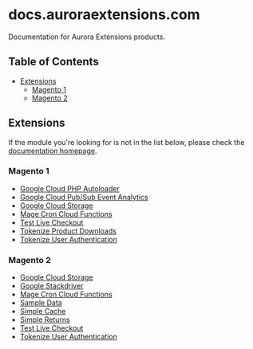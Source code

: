 # docs.auroraextensions.com

Documentation for Aurora Extensions products.

## Table of Contents

+ [Extensions](#extensions)
  - [Magento 1](#magento-1)
  - [Magento 2](#magento-2)

## Extensions

If the module you're looking for is not in the list below, please check the [documentation homepage](https://docs.auroraextensions.com).

### Magento 1

+ [Google Cloud PHP Autoloader](https://docs.auroraextensions.com/magento/extensions/1.x/googlecloud/latest/)
+ [Google Cloud Pub/Sub Event Analytics](https://docs.auroraextensions.com/magento/extensions/1.x/cloudpubsubeventanalytics/latest/)
+ [Google Cloud Storage](https://docs.auroraextensions.com/magento/extensions/1.x/magegcs/latest/)
+ [Mage Cron Cloud Functions](https://docs.auroraextensions.com/magento/extensions/1.x/magecroncloudfunctions/latest/)
+ [Test Live Checkout](https://docs.auroraextensions.com/magento/extensions/1.x/testlivecheckout/latest/)
+ [Tokenize Product Downloads](https://docs.auroraextensions.com/magento/extensions/1.x/tokenizeproductdownloads/latest/)
+ [Tokenize User Authentication](https://docs.auroraextensions.com/magento/extensions/1.x/tokenizeuserauthentication/latest/)

### Magento 2

+ [Google Cloud Storage](https://docs.auroraextensions.com/magento/extensions/2.x/googlecloudstorage/latest/)
+ [Google Stackdriver](https://docs.auroraextensions.com/magento/extensions/2.x/stackdriver/latest/)
+ [Mage Cron Cloud Functions](https://docs.auroraextensions.com/magento/extensions/2.x/magecroncloudfunctions/latest/)
+ [Sample Data](https://docs.auroraextensions.com/magento/extensions/2.x/sampledata/index/)
+ [Simple Cache](https://docs.auroraextensions.com/magento/extensions/2.x/simplecache/latest/)
+ [Simple Returns](https://docs.auroraextensions.com/magento/extensions/2.x/simplereturns/latest/)
+ [Test Live Checkout](https://docs.auroraextensions.com/magento/extensions/2.x/testlivecheckout/latest/)
+ [Tokenize User Authentication](https://docs.auroraextensions.com/magento/extensions/2.x/tokenizeuserauthentication/latest/)
